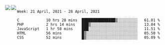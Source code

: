 <a href="https://github.com/anuraghazra/github-readme-stats">
  <img align="left" src="https://github-readme-stats.vercel.app/api?username=Tanesan&count_private=true&show_icons=true" />
</a>
<a href="https://github.com/anuraghazra/github-readme-stats">
  <img align="left" src="https://github-readme-stats.vercel.app/api/top-langs/?username=Tanesan" />
</a>

<!--START_SECTION:waka-->
```text
Week: 21 April, 2021 - 28 April, 2021

C            10 hrs 28 mins  ███████████████▒░░░░░░░░░   61.01 % 
PHP          2 hrs 14 mins   ███▒░░░░░░░░░░░░░░░░░░░░░   13.04 % 
JavaScript   1 hr 58 mins    ███░░░░░░░░░░░░░░░░░░░░░░   11.51 % 
HTML         56 mins         █▒░░░░░░░░░░░░░░░░░░░░░░░   05.50 % 
CSS          52 mins         █▒░░░░░░░░░░░░░░░░░░░░░░░   05.09 % 
```
<!--END_SECTION:waka-->
